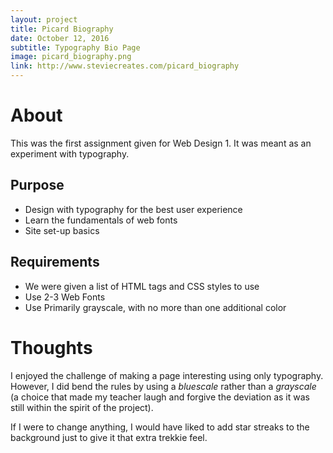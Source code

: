 ```yaml
---
layout: project
title: Picard Biography
date: October 12, 2016
subtitle: Typography Bio Page
image: picard_biography.png
link: http://www.steviecreates.com/picard_biography
---
```


# About
This was the first assignment given for Web Design 1. It was meant as an experiment with typography.

## Purpose
- Design with typography for the best user experience
- Learn the fundamentals of web fonts
- Site set-up basics

## Requirements
- We were given a list of HTML tags and CSS styles to use
- Use 2-3 Web Fonts
- Use Primarily grayscale, with no more than one additional color

# Thoughts
I enjoyed the challenge of making a page interesting using only typography. However, I did bend the rules by using a _bluescale_ rather than a _grayscale_ (a choice that made my teacher laugh and forgive the deviation as it was still within the spirit of the project).

If I were to change anything, I would have liked to add star streaks to the background just to give it that extra trekkie feel.
